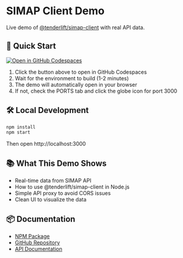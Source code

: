 # SIMAP Client Demo

Live demo of [@tenderlift/simap-client](https://www.npmjs.com/package/@tenderlift/simap-client) with real API data.

## 🚀 Quick Start

[![Open in GitHub Codespaces](https://github.com/codespaces/badge.svg)](https://github.com/codespaces/new?hide_repo_select=true&ref=main&repo=TenderLift/simap-client-demo)

1. Click the button above to open in GitHub Codespaces
2. Wait for the environment to build (1-2 minutes)
3. The demo will automatically open in your browser
4. If not, check the PORTS tab and click the globe icon for port 3000

## 🛠️ Local Development

```bash
npm install
npm start
```

Then open http://localhost:3000

## 📚 What This Demo Shows

- Real-time data from SIMAP API
- How to use @tenderlift/simap-client in Node.js
- Simple API proxy to avoid CORS issues
- Clean UI to visualize the data

## 📦 Documentation

- [NPM Package](https://www.npmjs.com/package/@tenderlift/simap-client)
- [GitHub Repository](https://github.com/TenderLift/simap-client)
- [API Documentation](https://github.com/TenderLift/simap-client#readme)